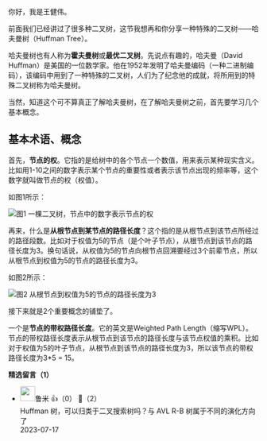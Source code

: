 你好，我是王健伟。

前面我们已经讲过了很多种二叉树，这节我想再和你分享一种特殊的二叉树——哈夫曼树（Huffman Tree）。

哈夫曼树也有人称为**霍夫曼树**或**最优二叉树**。先说点有趣的，哈夫曼（David Huffman）是美国的一位数学家。他在1952年发明了哈夫曼编码（一种二进制编码），该编码中用到了一种特殊的二叉树，人们为了纪念他的成就，将所用到的特殊二叉树称为哈夫曼树。

当然，知道这个可不算真正了解哈夫曼树，在了解哈夫曼树之前，首先要学习几个基本概念。

## 基本术语、概念

首先，**节点的权**。它指的是给树中的各个节点一个数值，用来表示某种现实含义。比如用1-10之间的数字表示某个节点的重要性或者表示该节点出现的频率等，这个数字就叫做节点的权（权值）。

如图1所示：

![](https://static001.geekbang.org/resource/image/40/4e/402f4bbddce31b13b74cd353202b1d4e.jpg?wh=2284x760 "图1 一棵二叉树，节点中的数字表示节点的权")

再来，什么是**从根节点到某节点的路径长度**？这个指的是从根节点到该节点所经过的路径段数。比如对于权值为5的节点（是个叶子节点），从根节点到该节点的路径长度为3。换句话说，从权值为5的节点向根节点回溯要经过3个前辈节点，所以从根节点到权值为5的节点的路径长度为3。

如图2所示：

![](https://static001.geekbang.org/resource/image/67/6d/673a41f84406bc413b729af62a7bfc6d.jpg?wh=2284x760 "图2 从根节点到权值为5的节点的路径长度为3")

接下来就是2个重要概念的铺垫了。

一个是**节点的带权路径长度**。它的英文是Weighted Path Length（缩写WPL）。节点的带权路径长度表示从根节点到该节点的路径长度与该节点权值的乘积。比如对于权值为5的叶子节点，从根节点到该节点的路径长度为3，所以该节点的带权路径长度为3\*5 = 15。
<div><strong>精选留言（1）</strong></div><ul>
<li><img src="https://static001.geekbang.org/account/avatar/00/18/04/78/37b46ba6.jpg" width="30px"><span>鲁米</span> 👍（0） 💬（2）<div>Huffman 树，可以归类于二叉搜索树吗？与 AVL R-B 树属于不同的演化方向了</div>2023-07-17</li><br/>
</ul>